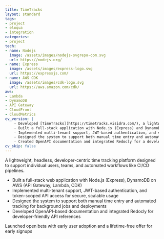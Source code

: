 ```yaml
---
title: TimeTracks
layout: standard
tags:
- project
- eloqua
- integration
categories:
- project
tech:
- name: Nodejs
  image: /assets/images/nodejs-svgrepo-com.svg
  url: https://nodejs.org/
- name: Express
  image: /assets/images/express-logo.svg
  url: https://expressjs.com/
- name: AWS CDK
  image: /assets/images/cdk-logo.svg
  url: https://aws.amazon.com/cdk/
aws:
- Lambda
- DynamoDB
- API Gateway
- CloudFront
- CloudMetrics
cv_version: |
    - Developed [TimeTracks](https://timetracks.visidra.com/), a lightweight, headless time tracking platform for individuals, teams, and automated workflows (e.g. CI/CD)
    - Built a full-stack application with Node.js (Express) and DynamoDB using AWS Lambda, API Gateway, and CDK
    - Implemented multi-tenant support, JWT-based authentication, and scoped token access for secure API usage
    - Designed the system to support both manual time entry and automated tracking for background jobs and deployments
    - Created OpenAPI documentation and integrated Redocly for a developer-friendly API experience
cv_skip: false
---
```


A lightweight, headless, developer-centric time tracking platform designed to support individual users, teams, and automated workflows like CI/CD pipelines.

* Built a full-stack web application with Node.js (Express), DynamoDB on AWS (API Gateway, Lambda, CDK)
* Implemented multi-tenant support, JWT-based authentication, and token-scoped API access for secure, scalable usage
* Designed the system to support both manual time entry and automated tracking for background jobs and deployments
* Developed OpenAPI-based documentation and integrated Redocly for developer-friendly API references

Launched open beta with early user adoption and a lifetime-free offer for early signups
